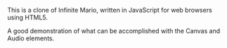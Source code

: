 This is a clone of Infinite Mario, written in JavaScript for web browsers using HTML5.

A good demonstration of what can be accomplished with the Canvas and Audio elements.
